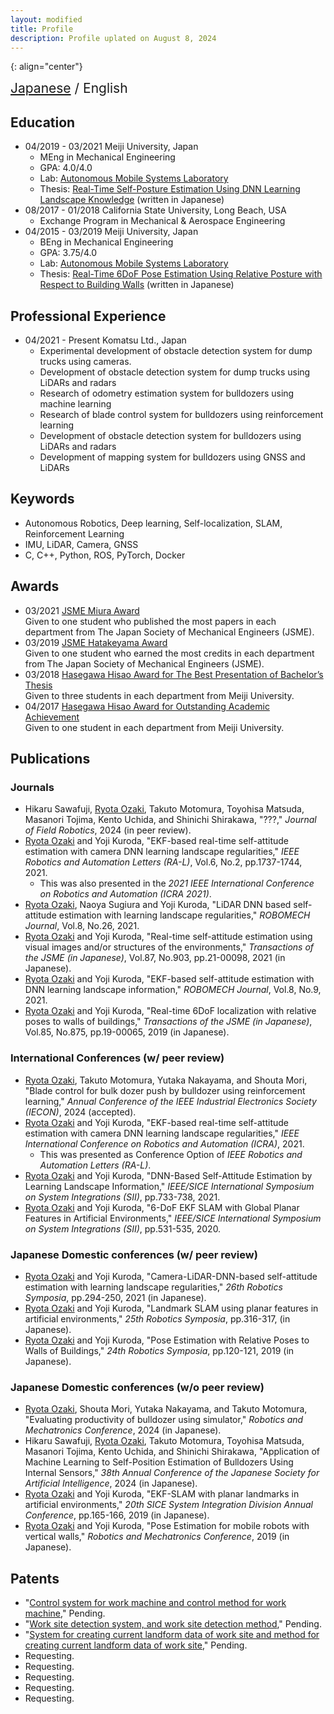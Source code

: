 ```yaml
---
layout: modified
title: Profile
description: Profile uplated on August 8, 2024
---
```


{: align="center"}
<div style="font-size: 1.5em">
<a href="https://ozakiryota.github.io/about_me/">Japanese</a> / English
</div>

## Education
- 04/2019 - 03/2021   Meiji University, Japan
  - MEng in Mechanical Engineering
  - GPA: 4.0/4.0
  - Lab: [Autonomous Mobile Systems Laboratory](https://amslab.tech/)
  - Thesis: [Real-Time Self-Posture Estimation Using DNN Learning Landscape Knowledge](https://ozakiryota.github.io/about_me/papers/master_thesis.pdf) (written in Japanese)
- 08/2017 - 01/2018   California State University, Long Beach, USA
  - Exchange Program in Mechanical & Aerospace Engineering
- 04/2015 - 03/2019   Meiji University, Japan  
  - BEng in Mechanical Engineering
  - GPA: 3.75/4.0
  - Lab: [Autonomous Mobile Systems Laboratory](https://amslab.tech/)
  - Thesis: [Real-Time 6DoF Pose Estimation Using Relative Posture with Respect to Building Walls](https://ozakiryota.github.io/about_me/papers/bachelor_thesis.pdf) (written in Japanese)

## Professional Experience
- 04/2021 - Present  Komatsu Ltd., Japan
  - Experimental development of obstacle detection system for dump trucks using cameras.
  - Development of obstacle detection system for dump trucks using LiDARs and radars
  - Research of odometry estimation system for bulldozers using machine learning
  - Research of blade control system for bulldozers using reinforcement learning
  - Development of obstacle detection system for bulldozers using LiDARs and radars
  - Development of mapping system for bulldozers using GNSS and LiDARs

## Keywords
* Autonomous Robotics, Deep learning, Self-localization, SLAM, Reinforcement Learning
* IMU, LiDAR, Camera, GNSS
* C, C++, Python, ROS, PyTorch, Docker

## Awards
- 03/2021   [JSME Miura Award](https://www.jsme.or.jp/event_project/award/miura-award/)  
Given to one student who published the most papers in each department from The Japan Society of Mechanical Engineers (JSME).
- 03/2019   [JSME Hatakeyama Award](https://www.jsme.or.jp/archive/award/shou4-18.pdf)  
Given to one student who earned the most credits in each department from The Japan Society of Mechanical Engineers (JSME).
- 03/2018   [Hasegawa Hisao Award for The Best Presentation of Bachelor’s Thesis](http://www.isc.meiji.ac.jp/~mech/HasegawaHisaoAward/index.html)  
Given to three students in each department from Meiji University.
- 04/2017   [Hasegawa Hisao Award for Outstanding Academic Achievement](http://www.isc.meiji.ac.jp/~mech/HasegawaHisaoAward/index.html)  
Given to one student in each department from Meiji University.

## Publications
### Journals
- Hikaru Sawafuji, <u>Ryota Ozaki</u>, Takuto Motomura, Toyohisa Matsuda, Masanori Tojima, Kento Uchida, and Shinichi Shirakawa, "???," *Journal of Field Robotics*, 2024 (in peer review).
- <u>Ryota Ozaki</u> and Yoji Kuroda, "EKF-based real-time self-attitude estimation with camera DNN learning landscape regularities," *IEEE Robotics and Automation Letters (RA-L)*, Vol.6, No.2, pp.1737-1744, 2021.
  - This was also presented in the *2021 IEEE International Conference on Robotics and Automation (ICRA 2021)*.
- <u>Ryota Ozaki</u>, Naoya Sugiura and Yoji Kuroda, "LiDAR DNN based self-attitude estimation with learning landscape regularities," *ROBOMECH Journal*, Vol.8, No.26, 2021.
- <u>Ryota Ozaki</u> and Yoji Kuroda, "Real-time self-attitude estimation using visual images and/or structures of the environments," *Transactions of the JSME (in Japanese)*, Vol.87, No.903, pp.21-00098, 2021 (in Japanese).
- <u>Ryota Ozaki</u> and Yoji Kuroda, "EKF-based self-attitude estimation with DNN learning landscape information," *ROBOMECH Journal*, Vol.8, No.9, 2021.
- <u>Ryota Ozaki</u> and Yoji Kuroda, "Real-time 6DoF localization with relative poses to walls of buildings," *Transactions of the JSME (in Japanese)*, Vol.85, No.875, pp.19-00065, 2019 (in Japanese).

### International Conferences (w/ peer review)
- <u>Ryota Ozaki</u>, Takuto Motomura, Yutaka Nakayama, and Shouta Mori, "Blade control for bulk dozer push by bulldozer using reinforcement learning," *Annual Conference of the IEEE Industrial Electronics Society (IECON)*, 2024 (accepted).
- <u>Ryota Ozaki</u> and Yoji Kuroda, "EKF-based real-time self-attitude estimation with camera DNN learning landscape regularities," *IEEE International Conference on Robotics and Automation (ICRA)*, 2021.
  - This was presented as Conference Option of *IEEE Robotics and Automation Letters (RA-L)*.
- <u>Ryota Ozaki</u> and Yoji Kuroda, "DNN-Based Self-Attitude Estimation by Learning Landscape Information," *IEEE/SICE International Symposium on System Integrations (SII)*, pp.733-738, 2021.
- <u>Ryota Ozaki</u> and Yoji Kuroda, "6-DoF EKF SLAM with Global Planar Features in Artificial Environments," *IEEE/SICE International Symposium on System Integrations (SII)*, pp.531-535, 2020.

### Japanese Domestic conferences (w/ peer review)
- <u>Ryota Ozaki</u> and Yoji Kuroda, "Camera-LiDAR-DNN-based self-attitude estimation with learning landscape regularities," *26th Robotics Symposia*, pp.294-250, 2021 (in Japanese).
- <u>Ryota Ozaki</u> and Yoji Kuroda, "Landmark SLAM using planar features in artificial environments," *25th Robotics Symposia*, pp.316-317, (in Japanese).
- <u>Ryota Ozaki</u> and Yoji Kuroda, "Pose Estimation with Relative Poses to Walls of Buildings," *24th Robotics Symposia*, pp.120-121, 2019 (in Japanese).

### Japanese Domestic conferences (w/o peer review)
- <u>Ryota Ozaki</u>, Shouta Mori, Yutaka Nakayama, and Takuto Motomura, "Evaluating productivity of bulldozer using simulator," *Robotics and Mechatronics Conference*, 2024 (in Japanese).
- Hikaru Sawafuji, <u>Ryota Ozaki</u>, Takuto Motomura, Toyohisa Matsuda, Masanori Tojima, Kento Uchida, and Shinichi Shirakawa, "Application of Machine Learning to Self-Position Estimation of Bulldozers Using Internal Sensors," *38th Annual Conference of the Japanese Society for Artificial Intelligence*, 2024 (in Japanese).
- <u>Ryota Ozaki</u> and Yoji Kuroda, "EKF-SLAM with planar landmarks in artificial environments," *20th SICE System Integration Division Annual Conference*, pp.165-166, 2019 (in Japanese).
- <u>Ryota Ozaki</u> and Yoji Kuroda, "Pose Estimation for mobile robots with vertical walls," *Robotics and Mechatronics Conference*, 2019 (in Japanese).

## Patents
- "[Control system for work machine and control method for work machine](https://patents.google.com/patent/WO2024070520A1/en)," Pending.
- "[Work site detection system, and work site detection method](https://patents.google.com/patent/WO2024070558A1/en)," Pending.
- "[System for creating current landform data of work site and method for creating current landform data of work site](https://patents.google.com/patent/WO2024101391A1/en)," Pending.
- Requesting.
- Requesting.
- Requesting.
- Requesting.
- Requesting.